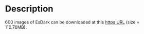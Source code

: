 # Description
600 images of ExDark can be downloaded at this [https URL](https://cloud.189.cn/t/jAbQveiqeEZb) (size = 110.70MB).
